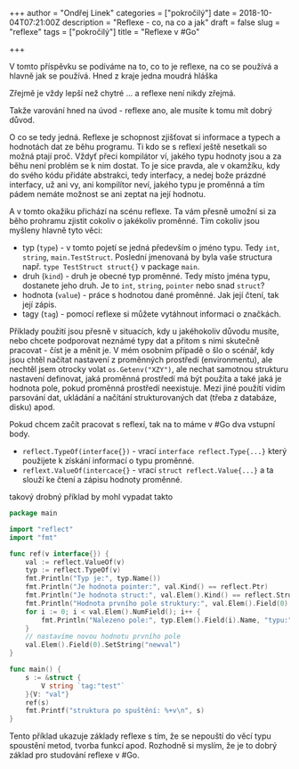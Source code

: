 +++
author = "Ondřej Linek"
categories = ["pokročilý"]
date = 2018-10-04T07:21:00Z
description = "Reflexe - co, na co a jak"
draft = false
slug = "reflexe"
tags = ["pokročilý"]
title = "Reflexe v #Go"

+++

V tomto příspěvku se podíváme na to, co to je reflexe, na co se používá a hlavně jak se používá. Hned z kraje jedna moudrá hláška

Zřejmě je vždy lepší než chytré ... a reflexe není nikdy zřejmá.

Takže varování hned na úvod - reflexe ano, ale musíte k tomu mít dobrý důvod.

O co se tedy jedná. Reflexe je schopnost zjišťovat si informace a typech a hodnotách dat ze běhu programu. Ti kdo se s reflexí ještě nesetkali so možná ptají proč. Vždyť přeci kompilátor ví, jakého typu hodnoty jsou a za běhu není problém se k nim dostat. To je sice pravda, ale v okamžíku, kdy do svého kódu přidáte abstrakci, tedy interfacy, a nedej bože prázdné interfacy, už ani vy, ani kompilítor neví, jakého typu je proměnná a tím pádem nemáte možnost se ani zeptat na její hodnotu.

A v tomto okažiku přichází na scénu reflexe. Ta vám přesně umožní si za běho prohramu zjistit cokoliv o jakékoliv proměnné. Tím cokoliv jsou myšleny hlavně tyto věci:

* typ (`type`) - v tomto pojetí se jedná především o jméno typu. Tedy `int`, `string`, `main.TestStruct`. Poslední jmenovaná by byla vaše structura např. `type TestStruct struct{}` v package `main`.
* druh (`kind`) - druh je obecné typ proměnné. Tedy místo jména typu, dostanete jeho druh. Je to `int`, `string`, `pointer` nebo snad `struct`?
* hodnota (`value`) - práce s hodnotou dané proměnné. Jak její čtení, tak její zápis.
* tagy (`tag`) - pomocí reflexe si můžete vytáhnout informaci o značkách.

Příklady použití jsou přesně v situacích, kdy u jakéhokoliv důvodu musíte, nebo chcete podporovat neznámé typy dat a přitom s nimi skutečně pracovat - číst je a měnit je. V mém osobním případě o šlo o scénář, kdy jsou chtěl načítat nastavení z proměnných prostředí (environmentu), ale nechtěl jsem otrocky volat `os.Getenv("XZY")`, ale nechat samotnou strukturu nastavení definovat, jaká proměnná prostředí má být použíta a také jaká je hodnota pole, pokud proměnná prostředí neexistuje. Mezi jiné použítí vidím parsování dat, ukládání a načítání strukturovaných dat (třeba z databáze, disku) apod.

Pokud chcem začít pracovat s reflexí, tak na to máme v #Go dva vstupní body.

* `reflect.TypeOf(interface{})` - vrací `interface reflect.Type{...}` který použijete k získání informací o typu proměnné.
* `reflext.ValueOf(intercace{}` - vrací `struct reflect.Value{...}` a ta slouží ke čtení a zápisu hodnoty proměnné.

takový drobný příklad by mohl vypadat takto

```go
package main

import "reflect"
import "fmt"

func ref(v interface{}) {
	val := reflect.ValueOf(v)
	typ := reflect.TypeOf(v)
	fmt.Println("Typ je:", typ.Name())
	fmt.Println("Je hodnota pointer:", val.Kind() == reflect.Ptr)
	fmt.Println("Je hodnota struct:", val.Elem().Kind() == reflect.Struct) // Elem() dereferencuje pointer
	fmt.Println("Hodnota prvního pole struktury:", val.Elem().Field(0).String())
	for i := 0; i < val.Elem().NumField(); i++ {
		fmt.Println("Nalezeno pole:", typ.Elem().Field(i).Name, "typu:", val.Elem().Field(i).Type().Name(), "s tagem:", typ.Elem().Field(i).Tag.Get("tag"))
	}
	// nastavíme novou hodnotu prvního pole 
	val.Elem().Field(0).SetString("newval")
}

func main() {
	s := &struct {
		V string `tag:"test"`
	}{V: "val"}
	ref(s)
	fmt.Printf("struktura po spuštění: %+v\n", s)
}
```

Tento příklad ukazuje základy reflexe s tím, že se nepouští do věcí typu spoustění metod, tvorba funkcí apod. Rozhodně si myslím, že je to dobrý základ pro studování reflexe v #Go.
